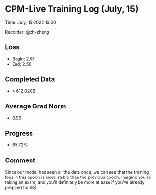 
# CPM-Live Training Log (July, 15)

Time: July, 15 2022 16:00

Recorder: @zh-zheng

## Loss
- Begin: 2.57
- End: 2.56
	
## Completed Data
- $\approx$ 612.02GB

## Average Grad Norm
- 0.96

## Progress
- 65.72%

## Comment

Since our model has seen all the data once, we can see that the training loss in this epoch is more stable than the previous epoch. Imagine you're taking an exam, and you'll definitely be more at ease if you've already prepped for it😄. 

